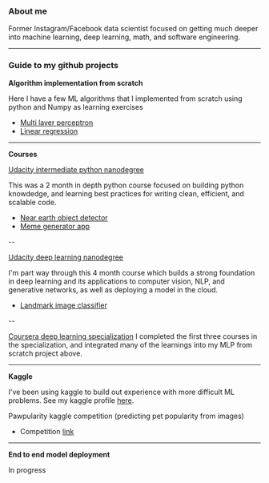 ### About me

Former Instagram/Facebook data scientist focused on getting much deeper into machine learning, deep learning, math, and software engineering.  

---

### Guide to my github projects


**Algorithm implementation from scratch**

Here I have a few ML algorithms that I implemented from scratch using python and Numpy as learning exercises
- [Multi layer perceptron](https://github.com/mkcomer237/Neural_Network_From_Scratch)
- [Linear regression](https://github.com/mkcomer237/linreg_from_scratch)

---

**Courses**

[Udacity intermediate python nanodegree](https://www.udacity.com/course/intermediate-python-nanodegree--nd303)

This was a 2 month in depth python course focused on building python knowdedge, and learning best practices for writing clean, efficient, and scalable code. 
- [Near earth object detector](https://github.com/mkcomer237/udacity_near_earth_objects)
- [Meme generator app](https://github.com/mkcomer237/udacity_meme_generator)

--

[Udacity deep learning nanodegree](https://www.udacity.com/course/deep-learning-nanodegree--nd101)

I'm part way through this 4 month course which builds a strong foundation in deep learning and its applications to computer vision, NLP, and generative networks, as well as deploying a model in the cloud.  

- [Landmark image classifier](https://github.com/mkcomer237/udacity_landmark_classifier)

--
  
[Coursera deep learning specialization](https://www.coursera.org/specializations/deep-learning#courses)
I completed the first three courses in the specialization, and integrated many of the learnings into my MLP from scratch project above.  

---

**Kaggle**

I've been using kaggle to build out experience with more difficult ML problems. See my kaggle profile [here](https://www.kaggle.com/max237).  

Pawpularity kaggle competition (predicting pet popularity from images)
- Competition [link](https://www.kaggle.com/c/petfinder-pawpularity-score)

---

**End to end model deployment**

In progress
